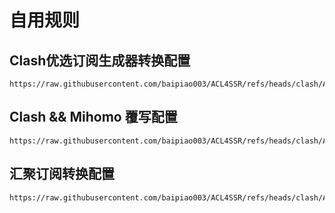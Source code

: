 # 自用规则

## Clash优选订阅生成器转换配置
```
https://raw.githubusercontent.com/baipiao003/ACL4SSR/refs/heads/clash/ACL4SSR_Online_Full_MultiMode.ini
```

## Clash && Mihomo 覆写配置
```
https://raw.githubusercontent.com/baipiao003/ACL4SSR/refs/heads/clash/ACL4SSR_Online_Full_MultiMode.yaml
```

## 汇聚订阅转换配置
```
https://raw.githubusercontent.com/baipiao003/ACL4SSR/refs/heads/clash/ACL4SSR_Online_Full_Huiju.ini
```
